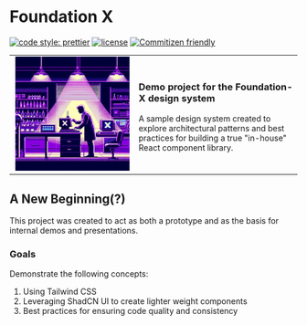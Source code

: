 # Foundation X

[![code style: prettier](https://img.shields.io/badge/code_style-prettier-ff69b4.svg)](https://github.com/prettier/prettier) [![license](https://img.shields.io/badge/license-BSD-green.svg)](https://github.com/yoyodyne-build/foundation-x/blob/main/LICENSE) [![Commitizen friendly](https://img.shields.io/badge/commitizen-friendly-brightgreen.svg)](http://commitizen.github.io/cz-cli/)

<table style="border:none">
  <tbody>
  <tr>
    <td style="border:none;min-width:205px;text-align:center">
      <img src="assets/fx-hero-sm.png" alt="Foundation-X Lab" style="min-width:200px;min-height:200px" width="200" height="200">
    </td>
    <td style="border:none">
      <h3>Demo project for the Foundation-X design system</h3>
      <p>
        A sample design system created to explore architectural patterns and best practices for
        building a true "in-house" React component library.
      </p>
    </td>
  </tr>
  </tbody>
</table>

## A New Beginning(?)

This project was created to act as both a prototype and as the basis for internal demos and presentations.

### Goals

Demonstrate the following concepts:

1. Using Tailwind CSS
2. Leveraging ShadCN UI to create lighter weight components
3. Best practices for ensuring code quality and consistency
